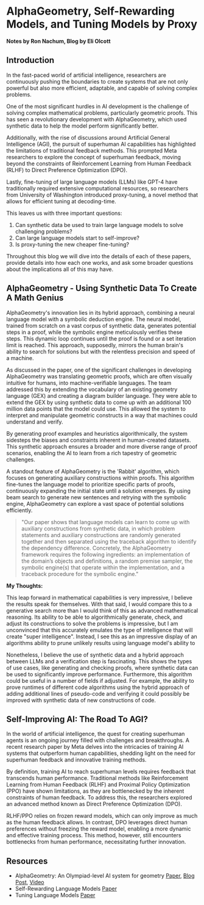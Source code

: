# AlphaGeometry, Self-Rewarding Models, and Tuning Models by Proxy

**Notes by Ron Nachum, Blog by Eli Olcott**

## Introduction

In the fast-paced world of artificial intelligence, researchers are continuously pushing the boundaries to create systems that are not only powerful but also more efficient, adaptable, and capable of solving complex problems.

One of the most significant hurdles in AI development is the challenge of solving complex mathematical problems, particularly geometric proofs. This has seen a revolutionary development with AlphaGeometry, which used synthetic data to help the model perform significantly better.

Additionally, with the rise of discussions around Artificial General Intelligence (AGI), the pursuit of superhuman AI capabilities has highlighted the limitations of traditional feedback methods. This prompted Meta researchers to explore the concept of superhuman feedback, moving beyond the constraints of Reinforcement Learning from Human Feedback (RLHF) to Direct Preference Optimization (DPO).

Lastly, fine-tuning of large language models (LLMs) like GPT-4 have traditionally required extensive computational resources, so researchers from University of Washington introduced proxy-tuning, a novel method that allows for efficient tuning at decoding-time.

This leaves us with three important questions:

1. Can synthetic data be used to train large language models to solve challenging problems?
2. Can large language models start to self-improve?
3. Is proxy-tuning the new cheaper fine-tuning?

Throughout this blog we will dive into the details of each of these papers, provide details into how each one works, and ask some broader questions about the implications all of this may have.

## AlphaGeometry - Using Synthetic Data To Create A Math Genius

AlphaGeometry's innovation lies in its hybrid approach, combining a neural language model with a symbolic deduction engine. The neural model, trained from scratch on a vast corpus of synthetic data, generates potential steps in a proof, while the symbolic engine meticulously verifies these steps. This dynamic loop continues until the proof is found or a set iteration limit is reached. This approach, supposedly, mirrors the human brain's ability to search for solutions but with the relentless precision and speed of a machine.

As discussed in the paper, one of the significant challenges in developing AlphaGeometry was translating geometric proofs, which are often visually intuitive for humans, into machine-verifiable languages. The team addressed this by extending the vocabulary of an existing geometry language (GEX) and creating a diagram builder language. They were able to extend the GEX by using synthetic data to come up with an additional 100 million data points that the model could use. This allowed the system to interpret and manipulate geometric constructs in a way that machines could understand and verify.

By generating proof examples and heuristics algorithmically, the system sidesteps the biases and constraints inherent in human-created datasets. This synthetic approach ensures a broader and more diverse range of proof scenarios, enabling the AI to learn from a rich tapestry of geometric challenges.

A standout feature of AlphaGeometry is the 'Rabbit' algorithm, which focuses on generating auxiliary constructions within proofs. This algorithm fine-tunes the language model to prioritize specific parts of proofs, continuously expanding the initial state until a solution emerges. By using beam search to generate new sentences and retrying with the symbolic engine, AlphaGeometry can explore a vast space of potential solutions efficiently.

> "Our paper shows that language models can learn to come up with auxiliary constructions from synthetic data, in which problem statements and auxiliary constructions are randomly generated together and then separated using the traceback algorithm to identify the dependency difference. Concretely, the AlphaGeometry framework requires the following ingredients: an implementation of the domain’s objects and definitions, a random premise sampler, the symbolic engine(s) that operate within the implementation, and a traceback procedure for the symbolic engine."

**My Thoughts:**

This leap forward in mathematical capabilities is very impressive, I believe the results speak for themselves. With that said, I would compare this to a generative search more than I would think of this as advanced mathematical reasoning. Its ability to be able to algorithmically generate, check, and adjust its constructions to solve the problems is impressive, but I am unconvinced that this accurately emulates the type of intelligence that will create "super intelligence". Instead, I see this as an impressive display of an algorithms ability to prune unlikely results using language model's ability to

Nonetheless, I believe the use of synthetic data and a hybrid approach between LLMs and a verification step is fascinating. This shows the types of use cases, like generating and checking proofs, where synthetic data can be used to significantly improve performance. Furthermore, this algorithm could be useful in a number of fields if adjusted. For example, the ability to prove runtimes of different code algorithms using the hybrid approach of adding additional lines of pseudo-code and verifying it could possibly be improved with synthetic data of new constructions of code.

## Self-Improving AI: The Road To AGI?

In the world of artificial intelligence, the quest for creating superhuman agents is an ongoing journey filled with challenges and breakthroughs. A recent research paper by Meta delves into the intricacies of training AI systems that outperform human capabilities, shedding light on the need for superhuman feedback and innovative training methods.

By definition, training AI to reach superhuman levels requires feedback that transcends human performance. Traditional methods like Reinforcement Learning from Human Feedback (RLHF) and Proximal Policy Optimization (PPO) have shown limitations, as they are bottlenecked by the inherent constraints of human feedback. To address this, the researchers explored an advanced method known as Direct Preference Optimization (DPO).

RLHF/PPO relies on frozen reward models, which can only improve as much as the human feedback allows. In contrast, DPO leverages direct human preferences without freezing the reward model, enabling a more dynamic and effective training process. This method, however, still encounters bottlenecks from human performance, necessitating further innovation.



## Resources

* AlphaGeometry: An Olympiad-level AI system for geometry [Paper](https://drive.google.com/file/d/181E2gbWl8-0nbf520QuDCbAtKchO8-zE/view?usp=drive_link), [Blog Post](https://deepmind.google/discover/blog/alphageometry-an-olympiad-level-ai-system-for-geometry/), [Video](https://www.youtube.com/watch?v=TuZhU1CiC0k&ab_channel=TrieuHobbies)
* Self-Rewarding Language Models [Paper](https://drive.google.com/file/d/1Q389tu12o8JkvbkU8nnGGzrnvsvH2xxC/view?usp=drive_link)
* Tuning Language Models [Paper](https://drive.google.com/file/d/1gqUiQl2M1hoNDD5EPLiBtFXBZM9BtZcS/view?usp=drive_link)
